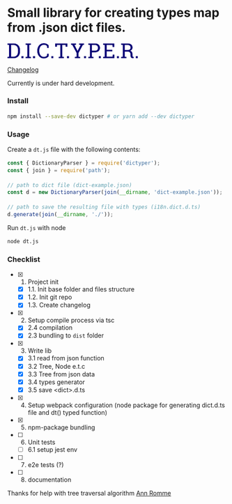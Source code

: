 Small library for creating types map from .json dict files.
===========================================================

<img width="300" src="https://raw.githubusercontent.com/Tardigrada777/dictyper/master/docs/assets/dictyper.png">

[Changelog](CHANGELOG.md)

Currently is under hard development.

### Install

```bash
npm install --save-dev dictyper # or yarn add --dev dictyper 
```

### Usage

Create a `dt.js` file with the following contents:
```js
const { DictionaryParser } = require('dictyper');
const { join } = require('path');

// path to dict file (dict-example.json)
const d = new DictionaryParser(join(__dirname, 'dict-example.json'));

// path to save the resulting file with types (i18n.dict.d.ts)
d.generate(join(__dirname, './'));
```

Run `dt.js` with node
```bash
node dt.js
```


### Checklist

- [x] 1. Project init
    - [x] 1.1. Init base folder and files structure
    - [x] 1.2. Init git repo
    - [x] 1.3. Create changelog
- [x] 2. Setup compile process via tsc
    - [x] 2.4 compilation
    - [x] 2.3 bundling to `dist` folder
- [x] 3. Write lib
    - [x] 3.1 read from json function
    - [x] 3.2 Tree, Node e.t.c
    - [x] 3.3 Tree from json data
    - [x] 3.4 types generator
    - [x] 3.5 save \<dict\>.d.ts
- [x] 4. Setup webpack configuration (node package for generating dict.d.ts file and dt() typed function)
- [x] 5. npm-package bundling
- [ ] 6. Unit tests
    - [ ] 6.1 setup jest env
- [ ] 7. e2e tests (?)
- [ ] 8. documentation

Thanks for help with tree traversal algorithm [Ann Romme](https://github.com/rommeA)
